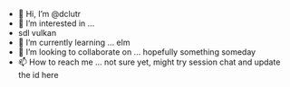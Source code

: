 - 👋 Hi, I’m @dclutr
- 👀 I’m interested in ...
-   sdl
    vulkan
- 🌱 I’m currently learning ...
    elm
- 💞️ I’m looking to collaborate on ...
    hopefully something someday
- 📫 How to reach me ...
    not sure yet, might try session chat and update the id here
<!---
dclutr/dclutr is a ✨ special ✨ repository because its `README.md` (this file) appears on your GitHub profile.
You can click the Preview link to take a look at your changes.
--->
